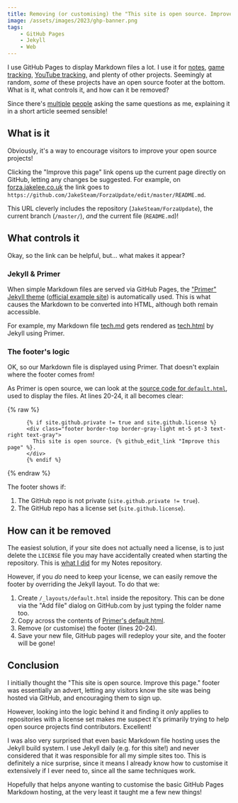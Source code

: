 ```yaml
---
title: Removing (or customising) the "This site is open source. Improve this page." footer on GitHub Pages
image: /assets/images/2023/ghp-banner.png
tags:
    - GitHub Pages
    - Jekyll
    - Web
---
```


I use GitHub Pages to display Markdown files a lot. I use it for [notes](https://notes.jakelee.co.uk), [game tracking](https://forza.jakelee.co.uk), [YouTube tracking](https://channels.jerma.io), and plenty of other projects. Seemingly at random, *some* of these projects have an open source footer at the bottom. What is it, what controls it, and how can it be removed?

Since there's [multiple](https://www.reddit.com/r/HTML/comments/jg3r9g/github_pages_show_this_site_is_open_source/) [people](https://webapps.stackexchange.com/q/111500/1404390) asking the same questions as me, explaining it in a short article seemed sensible! 

## What is it 

Obviously, it's a way to encourage visitors to improve your open source projects!

Clicking the "Improve this page" link opens up the current page directly on GitHub, letting any changes be suggested. For example, on [forza.jakelee.co.uk](https://forza.jakelee.co.uk) the link goes to `https://github.com/JakeSteam/ForzaUpdate/edit/master/README.md`. 

This URL cleverly includes the repository (`JakeSteam/ForzaUpdate`), the current branch (`/master/`), *and* the current file (`README.md`)!

## What controls it

Okay, so the link can be helpful, but... what makes it appear?

### Jekyll & Primer

When simple Markdown files are served via GitHub Pages, the ["Primer" Jekyll theme](https://github.com/pages-themes/primer) ([official example site](https://pages-themes.github.io/primer/)) is automatically used. This is what causes the Markdown to be converted into HTML, although both remain accessible. 

For example, my Markdown file [tech.md](https://notes.jakelee.co.uk/tech.md) gets rendered as [tech.html](https://notes.jakelee.co.uk/tech.html) by Jekyll using Primer.

### The footer's logic

OK, so our Markdown file is displayed using Primer. That doesn't explain where the footer comes from! 

As Primer is open source, we can look at the [source code for `default.html`](https://github.com/pages-themes/primer/blob/master/_layouts/default.html#L20-L24), used to display the files. At lines 20-24, it all becomes clear:

{% raw %}
```liquid
      {% if site.github.private != true and site.github.license %}
      <div class="footer border-top border-gray-light mt-5 pt-3 text-right text-gray">
        This site is open source. {% github_edit_link "Improve this page" %}.
      </div>
      {% endif %}
```
{% endraw %}

The footer shows if:
1. The GitHub repo is not private (`site.github.private != true`).
2. The GitHub repo has a license set (`site.github.license`).

## How can it be removed

The easiest solution, if your site does not actually need a license, is to just delete the `LICENSE` file you may have accidentally created when starting the repository. This is [what I did](https://github.com/JakeSteam/Notes/commit/af34e6357464f1274e2910b1bd8b81793ae8a966#diff-c693279643b8cd5d248172d9c22cb7cf4ed163a3c98c8a3f69c2717edd3eacb7) for my Notes repository.

However, if you *do* need to keep your license, we can easily remove the footer by overriding the Jekyll layout. To do that we:

1. Create `/_layouts/default.html` inside the repository. This can be done via the "Add file" dialog on GitHub.com by just typing the folder name too.
2. Copy across the contents of [Primer's default.html](https://github.com/pages-themes/primer/blob/master/_layouts/default.html).
3. Remove (or customise) the footer (lines 20-24).
4. Save your new file, GitHub pages will redeploy your site, and the footer will be gone!

## Conclusion

I initially thought the "This site is open source. Improve this page." footer was essentially an advert, letting any visitors know the site was being hosted via GitHub, and encouraging them to sign up.

However, looking into the logic behind it and finding it *only* applies to repositories with a license set makes me suspect it's primarily trying to help open source projects find contributors. Excellent! 

I was also very surprised that even basic Markdown file hosting uses the Jekyll build system. I use Jekyll daily (e.g. for this site!) and never considered that it was responsible for all my simple sites too. This is definitely a nice surprise, since it means I already know how to customise it extensively if I ever need to, since all the same techniques work.

Hopefully that helps anyone wanting to customise the basic GitHub Pages Markdown hosting, at the very least it taught me a few new things!